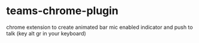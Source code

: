 # teams-chrome-plugin
chrome extension to create animated bar mic enabled indicator and push to talk (key alt gr in your keyboard)
